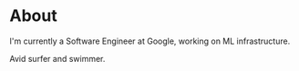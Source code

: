# About

I'm currently a Software Engineer at Google, working on ML infrastructure.

Avid surfer and swimmer.

